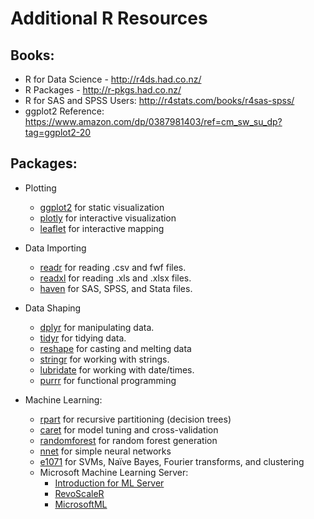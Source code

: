 # Additional R Resources

## Books:
*	R for Data Science - http://r4ds.had.co.nz/
*	R Packages - http://r-pkgs.had.co.nz/
*	R for SAS and SPSS Users: http://r4stats.com/books/r4sas-spss/
*	ggplot2 Reference: https://www.amazon.com/dp/0387981403/ref=cm_sw_su_dp?tag=ggplot2-20

## Packages:
* Plotting
  * [ggplot2](http://ggplot2.org/) for static visualization
  * [plotly](https://plot.ly/r/) for interactive visualization
  *	[leaflet](https://rstudio.github.io/leaflet/map_widget.html) for interactive mapping

* Data Importing
  *	[readr](http://github.com/hadley/readr) for reading .csv and fwf files.
  *	[readxl](http://github.com/hadley/readxl) for reading .xls and .xlsx files.
  *	[haven](http://github.com/hadley/haven) for SAS, SPSS, and Stata files.

* Data Shaping
  *	[dplyr](http://github.com/hadley/dplyr) for manipulating data.
  *	[tidyr](http://github.com/hadley/tidyr) for tidying data.
  *	[reshape](http://had.co.nz/reshape/) for casting and melting data
  *	[stringr](http://github.com/hadley/stringr) for working with strings.
  *	[lubridate](http://github.com/hadley/lubridate) for working with date/times.
  *	[purrr](https://jennybc.github.io/purrr-tutorial/) for functional programming

* Machine Learning:
  *	[rpart](https://cran.r-project.org/web/packages/rpart/vignettes/longintro.pdf) for recursive partitioning (decision trees)
  * [caret](https://topepo.github.io/caret/index.html) for model tuning and cross-validation
  * [randomforest](https://cran.r-project.org/web/packages/randomForest/randomForest.pdf) for random forest generation
  * [nnet](https://cran.r-project.org/web/packages/nnet/nnet.pdf) for simple neural networks
  *	[e1071](https://cran.r-project.org/web/packages/e1071/e1071.pdf) for SVMs, Naïve Bayes, Fourier transforms, and clustering
  * Microsoft Machine Learning Server:
    * [Introduction for ML Server](https://docs.microsoft.com/en-us/machine-learning-server/what-is-machine-learning-server)
    * [RevoScaleR](https://docs.microsoft.com/en-us/machine-learning-server/r-reference/revoscaler/revoscaler)
    * [MicrosoftML](https://docs.microsoft.com/en-us/machine-learning-server/r-reference/microsoftml/microsoftml-package)
